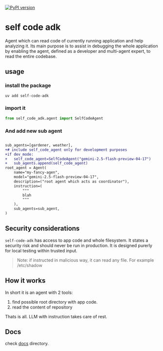 [![PyPI version](https://badge.fury.io/py/self-code-adk.svg)](https://badge.fury.io/py/self-code-adk)

# self code adk

Agent which can read code of currently running application and help analyzing it. Its main purpose is to assist in debugging the whole application by enabling the agent, defined as a developer and multi-agent expert, to read the entire codebase.

## usage

### install the package

```sh
uv add self-code-adk
```
### import it

```python
from self_code_adk.agent import SelfCodeAgent
```

### And add new sub agent

```diff

sub_agents=[gardener, weather],
+# include self_code_agent only for development purposes
+if dev_mode: 
+   self_code_agent=SelfCodeAgent("gemini-2.5-flash-preview-04-17")
+   sub_agents.append(self_code_agent)
root_agent = Agent(
    name="my-fancy-agen",
    model="gemini-2.5-flash-preview-04-17",
    description=("root agent which acts as coordinator"),
    instruction=(
        """
        blah   
        """
    ),
    sub_agents=sub_agent,
)
```

## Security considerations

`self-code-adk` has access to app code and whole filesystem. It states a security risk and should never be run in production. It is designed purerly for local testing within trusted input.

> Note: if instructed in malicious way, it can read any file. For example /etc/shadow

## How it works

In short it is an agent with 2 tools:

1. find possible root directory with app code.
2. read the content of repository

Thats is all. LLM with instruction takes care of rest.

## Docs

check [docs](./docs/) directory.